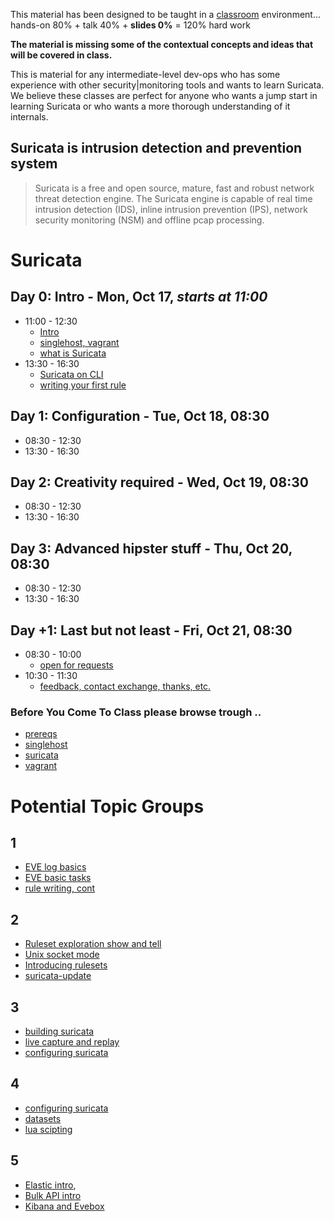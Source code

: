 
This material has been designed to be taught in a [classroom](https://ccdcoe.org/training/cyber-defence-monitoring-course-rule-based-threat-detection/) environment... hands-on 80% + talk 40% + **slides 0%** = 120% hard work 

**The material is missing some of the contextual concepts and ideas that will be covered in class.**

This is material for any intermediate-level dev-ops who has some experience with other security|monitoring tools and wants to learn Suricata. We believe these classes are perfect for anyone who wants a jump start in learning Suricata or who wants a more thorough understanding of it internals.

## Suricata is intrusion detection and prevention system

> Suricata is a free and open source, mature, fast and robust network threat detection engine. The Suricata engine is capable of real time intrusion detection (IDS), inline intrusion prevention (IPS), network security monitoring (NSM) and offline pcap processing.

# Suricata 

## Day 0: Intro - Mon, Oct 17, *starts at 11:00*

 * 11:00 - 12:30
   * [Intro](/Suricata/intro.md)
   * [singlehost, vagrant](/singlehost)
   * [what is Suricata](/Suricata/intro)
 * 13:30 - 16:30
   * [Suricata on CLI](/Suricata/intro)
   * [writing your first rule](/Suricata/intro#writing-your-first-rule)

## Day 1: Configuration - Tue, Oct 18, 08:30
 * 08:30 - 12:30
 * 13:30 - 16:30

## Day 2: Creativity required - Wed, Oct 19, 08:30
 * 08:30 - 12:30
 * 13:30 - 16:30

## Day 3: Advanced hipster stuff - Thu, Oct 20, 08:30
 * 08:30 - 12:30
 * 13:30 - 16:30

## Day +1: Last but not least - Fri, Oct 21, 08:30
 * 08:30 - 10:00
   * [open for requests](/Suricata)
 * 10:30 - 11:30
   * [feedback, contact exchange, thanks, etc.](/common/Closing.md)

### Before You Come To Class please browse trough ..

 * [prereqs](https://github.com/ccdcoe/CDMCS/tree/master/prerequisites)
 * [singlehost](https://github.com/ccdcoe/CDMCS/tree/master/singlehost)
 * [suricata](https://suricata.readthedocs.io/en/latest/)
 * [vagrant](https://github.com/ccdcoe/CDMCS/tree/master/common/vagrant)


# Potential Topic Groups

## 1
  * [EVE log basics](/Suricata/eve)
  * [EVE basic tasks](/Suricata/eve#tasks)
  * [rule writing, cont](/Suricata/rules)

## 2
  * [Ruleset exploration show and tell](/Suricata/rulesets#show-and-tell)
  * [Unix socket mode](/Suricata/unix-socket)
  * [Introducing rulesets](/Suricata/rulesets)
  * [suricata-update](/Suricata/suricata-update)

## 3
  * [building suricata](/Suricata/build)
  * [live capture and replay](/Suricata/live)
  * [configuring suricata](/Suricata/config)

## 4
  * [configuring suricata](/Suricata/config)
  * [datasets](/Suricata/datasets)
  * [lua scipting](/Suricata/lua)

## 5
  * [Elastic intro](/Suricata/elastic), 
  * [Bulk API intro](/Suricata/elastic-log-shipping)
  * [Kibana and Evebox](/Suricata/frontend)
